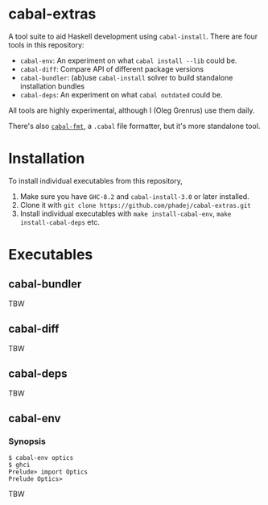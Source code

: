 # cabal-extras

A tool suite to aid Haskell development using `cabal-install`.
There are four tools in this repository:
- `cabal-env`: An experiment on what `cabal install --lib` could be.
- `cabal-diff`: Compare API of different package versions
- `cabal-bundler`: (ab)use `cabal-install` solver to build standalone installation bundles
- `cabal-deps`: An experiment on what `cabal outdated` could be.

All tools are highly experimental, although I (Oleg Grenrus) use them daily.

There's also [`cabal-fmt`](https://hackage.haskell.org/package/cabal-fmt), a `.cabal` file formatter, but it's more standalone tool.

# Installation

To install individual executables from this repository,

1. Make sure you have `GHC-8.2` and `cabal-install-3.0` or later installed.
2. Clone it with `git clone https://github.com/phadej/cabal-extras.git`
3. Install individual executables with `make install-cabal-env`, `make install-cabal-deps` etc.

# Executables

## cabal-bundler

TBW

## cabal-diff

TBW

## cabal-deps

TBW

## cabal-env

### Synopsis

```
$ cabal-env optics
$ ghci
Prelude> import Optics
Prelude Optics>
```

TBW
